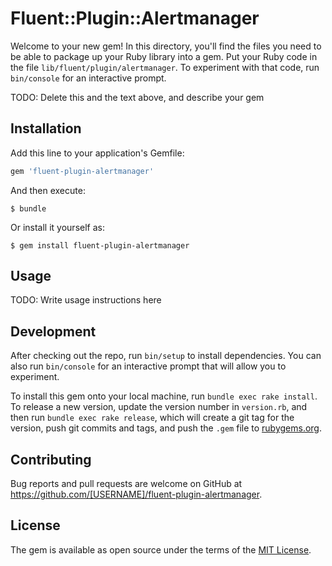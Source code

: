 # Fluent::Plugin::Alertmanager

Welcome to your new gem! In this directory, you'll find the files you need to be able to package up your Ruby library into a gem. Put your Ruby code in the file `lib/fluent/plugin/alertmanager`. To experiment with that code, run `bin/console` for an interactive prompt.

TODO: Delete this and the text above, and describe your gem

## Installation

Add this line to your application's Gemfile:

```ruby
gem 'fluent-plugin-alertmanager'
```

And then execute:

    $ bundle

Or install it yourself as:

    $ gem install fluent-plugin-alertmanager

## Usage

TODO: Write usage instructions here

## Development

After checking out the repo, run `bin/setup` to install dependencies. You can also run `bin/console` for an interactive prompt that will allow you to experiment.

To install this gem onto your local machine, run `bundle exec rake install`. To release a new version, update the version number in `version.rb`, and then run `bundle exec rake release`, which will create a git tag for the version, push git commits and tags, and push the `.gem` file to [rubygems.org](https://rubygems.org).

## Contributing

Bug reports and pull requests are welcome on GitHub at https://github.com/[USERNAME]/fluent-plugin-alertmanager.


## License

The gem is available as open source under the terms of the [MIT License](http://opensource.org/licenses/MIT).

